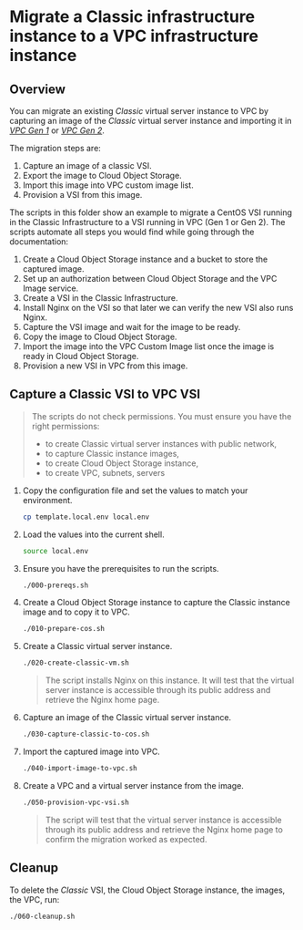 # Migrate a Classic infrastructure instance to a VPC infrastructure instance

## Overview

You can migrate an existing *Classic* virtual server instance to VPC by capturing an image of the *Classic* virtual server instance and importing it in [*VPC Gen 1*](https://cloud.ibm.com/docs/vpc-on-classic-vsi?topic=vpc-on-classic-vsi-migrate-vsi-from-classic-infra-to-vpc-on-classic) or [*VPC Gen 2*](https://cloud.ibm.com/docs/vpc?topic=vpc-migrate-vsi-to-vpc).

The migration steps are:
1. Capture an image of a classic VSI.
1. Export the image to Cloud Object Storage.
1. Import this image into VPC custom image list.
1. Provision a VSI from this image.

The scripts in this folder show an example to migrate a CentOS VSI running in the Classic Infrastructure to a VSI running in VPC (Gen 1 or Gen 2). The scripts automate all steps you would find while going through the documentation:
1. Create a Cloud Object Storage instance and a bucket to store the captured image.
1. Set up an authorization between Cloud Object Storage and the VPC Image service.
1. Create a VSI in the Classic Infrastructure.
1. Install Nginx on the VSI so that later we can verify the new VSI also runs Nginx.
1. Capture the VSI image and wait for the image to be ready.
1. Copy the image to Cloud Object Storage.
1. Import the image into the VPC Custom Image list once the image is ready in Cloud Object Storage.
1. Provision a new VSI in VPC from this image.

## Capture a Classic VSI to VPC VSI

> The scripts do not check permissions. You must ensure you have the right permissions:
> - to create Classic virtual server instances with public network,
> - to capture Classic instance images,
> - to create Cloud Object Storage instance,
> - to create VPC, subnets, servers

1. Copy the configuration file and set the values to match your environment.

   ```sh
   cp template.local.env local.env
   ```

1. Load the values into the current shell.

   ```sh
   source local.env
   ```

1. Ensure you have the prerequisites to run the scripts.

   ```sh
   ./000-prereqs.sh
   ```

1. Create a Cloud Object Storage instance to capture the Classic instance image and to copy it to VPC.

   ```sh
   ./010-prepare-cos.sh
   ```

1. Create a Classic virtual server instance.

   ```sh
   ./020-create-classic-vm.sh
   ```

   > The script installs Nginx on this instance. It will test that the virtual server instance is accessible through its public address and retrieve the Nginx home page.

1. Capture an image of the Classic virtual server instance.

   ```sh
   ./030-capture-classic-to-cos.sh
   ```

1. Import the captured image into VPC.

   ```sh
   ./040-import-image-to-vpc.sh
   ```

1. Create a VPC and a virtual server instance from the image.

   ```sh
   ./050-provision-vpc-vsi.sh
   ```

   > The script will test that the virtual server instance is accessible through its public address and retrieve the Nginx home page to confirm the migration worked as expected.

## Cleanup

To delete the *Classic* VSI, the Cloud Object Storage instance, the images, the VPC, run:

   ```sh
   ./060-cleanup.sh
   ```
